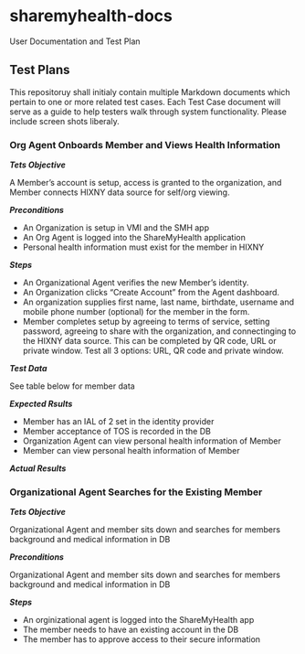 # sharemyhealth-docs
User Documentation and Test Plan


Test Plans
----------

This repositoruy shall initialy contain multiple Markdown documents which pertain to one or more related test cases. 
Each Test Case document will serve as a guide to help testers walk through system functionality.  Please include screen shots liberaly.


### **Org Agent Onboards Member and Views Health Information**

**_Tets Objective_**

A Member’s account is setup, access is granted to the organization, and Member connects HIXNY data source for self/org viewing.

**_Preconditions_**

* An Organization is setup in VMI and the SMH app
* An Org Agent is logged into the ShareMyHealth application
* Personal health information must exist for the member in HIXNY

**_Steps_**

* An Organizational Agent verifies the new Member’s identity.
* An Organization clicks “Create Account” from the Agent dashboard.
* An organization supplies first name, last name, birthdate, username and mobile phone number (optional) for the member in the form.
* Member completes setup by agreeing to terms of service, setting password, agreeing to share with the organization, and connectinging to the HIXNY data source. This can be completed by QR code, URL or private window. Test all 3 options: URL, QR code and private window.

**_Test Data_**

See table below for member data

**_Expected Rsults_**

* Member has an IAL of 2 set in the identity provider
* Member acceptance of TOS is recorded in the DB
* Organization Agent can view personal health information of Member
* Member can view personal health information of Member

**_Actual Results_**

### **Organizational Agent Searches for the Existing Member**

**_Tets Objective_**

Organizational Agent and member sits down and searches for members background and medical information in DB

**_Preconditions_**

Organizational Agent and member sits down and searches for members background and medical information in DB

**_Steps_**

* An orginizational agent is logged into the ShareMyHealth app
* The member needs to have an existing account in the DB
* The member has to approve access to their secure information










